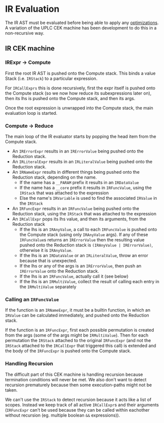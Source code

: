 # IR Evaluation

The IR AST must be evaluated before being able to apply any [optimizations](./ir-optimization.md). A variation of the UPLC CEK machine has been development to do this in a non-recursive way.

## IR CEK machine

### IRExpr -> Compute

First the root IR AST is pushed onto the Compute stack. This binds a value Stack (i.e. `IRStack`) to a particular expression.

For `IRCallExprs` this is done recursively, first the expr itself is pushed onto the Compute stack (so we now how reduce its subexpressions later on), then its lhs is pushed onto the Compute stack, and then its args.

Once the root expression is unwrapped into the Compute stack, the main evaluation loop is started.

### Compute -> Reduce

The main loop of the IR evaluator starts by popping the head item from the Compute stack.

-   An `IRErrorExpr` results in an `IRErrorValue` being pushed onto the Reduction stack.
-   An `IRLiteralExpr` results in an `IRLiteralValue` being pushed onto the Reduction stack.
-   An `IRNameExpr` results in different things being pushed onto the Reduction stack, depending on the name.
    -   If the name has a `__PARAM` prefix it results in an `IRDataValue`
    -   If the name has a `__core` prefix it results in `IRFuncValue`, using the `IRStack` that was attached to the expression
    -   Else the name's `IRVariable` is used to find the associated `IRValue` in the `IRStack`
-   An `IRFuncExpr` results in an `IRFuncValue` being pushed onto the Reduction stack, using the `IRStack` that was attached to the expression
-   An `IRCallExpr` pops its lhs value, and then its arguments, from the Reduction stack
    -   If the lhs is an `IRAnyValue`, a call to each `IRFuncValue` is pushed onto the Compute stack (using only `IRAnyValue` args). If any of these `IRFuncValue`s returns an `IRErrorValue` then the resulting value pushed onto the Reduction stack is `(IRAnyValue | IRErrorValue)`, otherwise it is `IRAnyValue`.
    -   If the lhs is an `IRDataValue` or an `IRLiteralValue`, throw an error because that is unexpected.
    -   If the lhs or any of the args is an `IRErrorValue`, then push an `IRErrorValue` onto the Reduction stack.
    -   If the lhs is an `IRFuncValue`, actually call it (see below)
    -   If the lhs is an `IRMultiValue`, collect the result of calling each entry in the `IRMultiValue` separately

### Calling an `IRFuncValue`

If the function is an `IRNameExpr`, it must be a builtin function, in which an `IRValue` can be calculated immediately, and pushed onto the Reduction stack.

If the function is an `IRFuncExpr`, first each possible permutation is created from the args (some of the args might be `IRMultiValue`). Then for each permutation the `IRStack` attached to the original `IRFuncExpr` (and not the `IRStack` attached to the `IRCallExpr` that triggered this call) is extended and the body of the `IRFuncExpr` is pushed onto the Compute stack.

### Handling Recursion

The difficult part of this CEK machine is handling recursion because termination conditions will never be met. We also don't want to detect recursion prematurely because then some execution-paths might not be taken.

We can't use the `IRStack` to detect recursion because it acts like a list of scopes. Instead we keep track of all active `IRCallExpr`s and their arguments (`IRFuncExpr` can't be used because they can be called within eachother without recursion (eg. multiple boolean `&&` expressions)).
